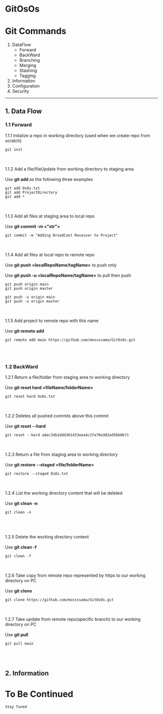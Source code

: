 GitOsOs <a name="TOP"></a>
===================
# **Git Commands**
1. DataFlow
    - Forward
    - BackWard  
    - Branching
    - Merging
    - Stashing
    - Tagging
2. Information
3. Configuration
4. Security

- - - - 
## 1. Data Flow
### 1.1 Forward 
1.1.1 Initalize a repo in working directory (used when we create repo from scratch)
    
    git init

<br/><br/>
1.1.2 Add a file/fileUpdate from working directory to staging area<br/><br/>
Use **git add <fileName>** as the following three examples

    git add OsOs.txt
    git add ProjectDirectory
    git add *
    
<br/><br/>
1.1.3 Add all files at staging area to local repo<br/><br/>
Use **git commit -m <"str">** 

    git commit -m "Adding BroadCast Receiver to Project"
    
<br/><br/>
1.1.4 Add all files at local repo to remote repo<br/><br/>
Use **git push <remoteRepoName> <localRepoName/tagName>**    to push only<br><br/>
Use **git push -u <remoteRepoName> <localRepoName/tagName>** to pull then push
    
    git push origin main
    git push origin master
        
    git push -u origin main
    git push -u origin master
    
<br/><br/>
1.1.5 Add project to remote repo with this name<br/><br/> 
Use **git remote add <remoteRepoName> <https>** 
    
    git remote add main https://github.com/mossssama/GitOsOs.git
    
<br/><br/>

### 1.2 BackWard
1.2.1 Return a file/folder from staging area to working directory<br/><br/>
Use **git reset hard <fileName/folderName>**

    git reset hard OsOs.txt
   
<br/><br/>
1.2.2 Deletes all pushed commits above this commit<br/><br/> 
Use **git reset --hard <hashCodeOfCommitYouWantItToBeLastCommit>**

    git reset --hard a4ec3db1ddd361433eea4c2fe70a382ad56b0b71

<br/><br/>
1.2.3 Return a file from staging area to working directory<br/><br/>
Use **git restore --staged <file/folderName>**

    git restore --staged OsOs.txt

<br/><br/>
1.2.4 List the working directory content that will be deleted<br/><br/>
Use **git clean -n**

    git clean -n
    
<br/><br/>    
1.2.5 Delete the working directory content<br/><br/>
Use **git clean -f**

    git clean -f
    
<br/><br/> 
1.2.6 Take copy from remote repo represented by https to our working directory on PC<br/><br/>
Use **git clone <https>**

    git clone https://github.com/mossssama/GitOsOs.git

<br><br/>
1.2.7 Take update from remote repo(specific branch) to our working directory on PC<br/><br/>
Use **git pull <branchName>**

    git pull main

<br><br/>

## 2. Information 
    
# To Be Continued #

    Stay Tuned

